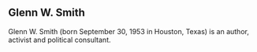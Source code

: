 ## Glenn W. Smith

Glenn W. Smith (born September 30, 1953 in Houston, Texas) is an author, activist and political consultant.